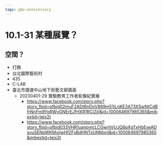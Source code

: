 ```yaml
---
tags: g0v-anniversary
---
```

# 10.1-31 某種展覽？

## 空間？
- 打開
- 台北國際藝術村
- 435
- C-LAB
- 臺北市捷運中山地下街藝文廊牆面
    - 20230401-29 實驗教育工作者影像紀實展
        - https://www.facebook.com/story.php?story_fbid=pfbid02muF2ADtRnDoV869m51iLnKE3A73XSwNtCdBfrNnFm9YoRWvGNErEJfHXR1RCiZjjl&id=100064697985365&mibextid=tejx2t
        - https://www.facebook.com/story.php?story_fbid=pfbid033VHR1uanpmcLCGwrhVUJQ6pXgTxHbExeADsvuSENpWKMyjjwHf2FsBdHNTxUNMxnl&id=100064697985365&mibextid=tejx2t